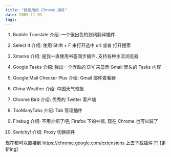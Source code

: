 ```yaml
---
title: "我使用的 Chrome 插件"
date: 2009-11-01
tags:
---
```


1. Bubble Translate
介绍: 一个很出色的划词翻译插件.

2. Select It
介绍: 使用 Shift + F 来打开选中 url 或者 打开搜索

3. Xmarks
介绍: 是我一直使用书签同步插件. 支持各种主流浏览器

4. Google Tasks
介绍: 弹出一个浮动的 DIV 来显示 Gmail 里头的 Tasks 内容

5. Google Mail Checker Plus
介绍: Gmail 邮件查看器

6. China Weather
介绍: 中国天气预报

7. Chrome Bird
介绍: 优秀的 Twitter 客户端

8. TooManyTabs
介绍: Tab 管理插件

9. Firebug
介绍: 不用介绍了吧, Firefox 下的神器, 现在 Chrome 也可以装了

10. Switchy!
介绍: Proxy 切换插件

现在都可以直接到 https://chrome.google.com/extensions 上去下载插件了!
[更新ing]
